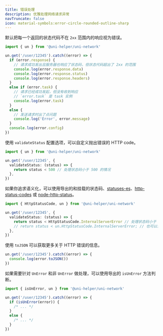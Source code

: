 ```yaml
---
title: 错误处理
description: 优雅处理网络请求异常
navTruncate: false
icon: material-symbols:error-circle-rounded-outline-sharp
---
```


默认把每一个返回的状态代码不在 `2xx` 范围内的响应视为错误。

```typescript
import { un } from '@uni-helper/uni-network'

un.get('/user/12345').catch((error) => {
  if (error.response) {
    // 请求成功发出且服务器也响应了状态码，但状态代码超出了 2xx 的范围
    console.log(error.response.data)
    console.log(error.response.status)
    console.log(error.response.headers)
  }
  else if (error.task) {
    // 请求已经成功发起，但没有收到响应
    // `error.task` 是 task 实例
    console.log(error.task)
  }
  else {
    // 发送请求时出了点问题
    console.log('Error', error.message)
  }
  console.log(error.config)
})
```

使用 `validateStatus` 配置选项，可以自定义抛出错误的 HTTP code。

```typescript
import { un } from '@uni-helper/uni-network'

un.get('/user/12345', {
  validateStatus: (status) => {
    return status < 500 // 处理状态码小于 500 的情况
  },
})
```

如果你追求语义化，可以使用导出的和挂载的状态码、[statuses-es](https://github.com/esm-ts/statuses-es)、[http-status-codes](https://github.com/prettymuchbryce/http-status-codes) 或 [node-http-status](https://github.com/adaltas/node-http-status)。

```typescript
import { HttpStatusCode, un } from '@uni-helper/uni-network'

un.get('/user/12345', {
  validateStatus: (status) => {
    return status < HttpStatusCode.InternalServerError // 处理状态码小于 500 的情况
    // return status < un.HttpStatusCode.InternalServerError; // 也可以使用挂载在 un 上的状态码
  },
})
```

使用 `toJSON` 可以获取更多关于 HTTP 错误的信息。

```typescript
un.get('/user/12345').catch((error) => {
  console.log(error.toJSON())
})
```

如果需要针对 `UnError` 和非 `UnError` 做处理，可以使用导出的 `isUnError` 方法判断。

```typescript
import { isUnError, un } from '@uni-helper/uni-network'

un.get('/user/12345').catch((error) => {
  if (isUnError(error)) {
    /* ... */
  }
  else {
    /* ... */
  }
})
```
